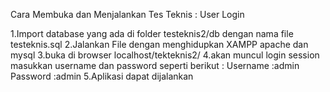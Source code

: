 Cara Membuka dan Menjalankan Tes Teknis : User Login

1.Import database yang ada di folder testeknis2/db dengan nama file testeknis.sql
2.Jalankan File dengan menghidupkan XAMPP apache dan mysql
3.buka di browser localhost/tekteknis2/
4.akan muncul login session masukkan username dan password seperti berikut :
Username :admin  
 Password :admin
5.Aplikasi dapat dijalankan
